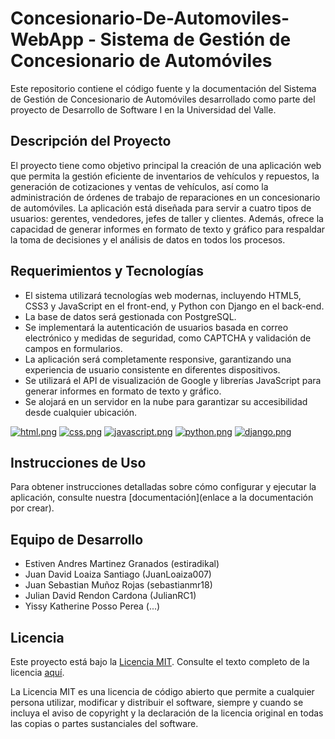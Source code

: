 # Concesionario-De-Automoviles-WebApp - Sistema de Gestión de Concesionario de Automóviles

Este repositorio contiene el código fuente y la documentación del Sistema de Gestión de Concesionario de Automóviles desarrollado como parte del proyecto de Desarrollo de Software I en la Universidad del Valle.

## Descripción del Proyecto

El proyecto tiene como objetivo principal la creación de una aplicación web que permita la gestión eficiente de inventarios de vehículos y repuestos, la generación de cotizaciones y ventas de vehículos, así como la administración de órdenes de trabajo de reparaciones en un concesionario de automóviles. La aplicación está diseñada para servir a cuatro tipos de usuarios: gerentes, vendedores, jefes de taller y clientes. Además, ofrece la capacidad de generar informes en formato de texto y gráfico para respaldar la toma de decisiones y el análisis de datos en todos los procesos.

## Requerimientos y Tecnologías

- El sistema utilizará tecnologías web modernas, incluyendo HTML5, CSS3 y JavaScript en el front-end, y Python con Django en el back-end.
- La base de datos será gestionada con PostgreSQL.
- Se implementará la autenticación de usuarios basada en correo electrónico y medidas de seguridad, como CAPTCHA y validación de campos en formularios.
- La aplicación será completamente responsive, garantizando una experiencia de usuario consistente en diferentes dispositivos.
- Se utilizará el API de visualización de Google y librerías JavaScript para generar informes en formato de texto y gráfico.
- Se alojará en un servidor en la nube para garantizar su accesibilidad desde cualquier ubicación.

[![html.png](https://i.postimg.cc/y6TH6kjr/html.png)](https://postimg.cc/z33M0D9n)
[![css.png](https://i.postimg.cc/SxnFGVhw/css.png)](https://postimg.cc/zyYczC3j)
[![javascript.png](https://i.postimg.cc/MTbhGF7j/javascript.png)](https://postimg.cc/7GhBsXQx)
[![python.png](https://i.postimg.cc/2SbMW6dY/python.png)](https://postimg.cc/0zvVR9HX)
[![django.png](https://i.postimg.cc/K86VD2QM/django.png)](https://postimg.cc/87btTx2p)

## Instrucciones de Uso

Para obtener instrucciones detalladas sobre cómo configurar y ejecutar la aplicación, consulte nuestra [documentación](enlace a la documentación por crear).

## Equipo de Desarrollo

- Estiven Andres Martinez Granados (estiradikal)
- Juan David Loaiza Santiago (JuanLoaiza007)
- Juan Sebastian Muñoz Rojas (sebastianmr18)
- Julian David Rendon Cardona (JulianRC1)
- Yissy Katherine Posso Perea (...)

## Licencia

Este proyecto está bajo la [Licencia MIT](https://opensource.org/licenses/MIT). Consulte el texto completo de la licencia [aquí](https://opensource.org/licenses/MIT).

La Licencia MIT es una licencia de código abierto que permite a cualquier persona utilizar, modificar y distribuir el software, siempre y cuando se incluya el aviso de copyright y la declaración de la licencia original en todas las copias o partes sustanciales del software.
